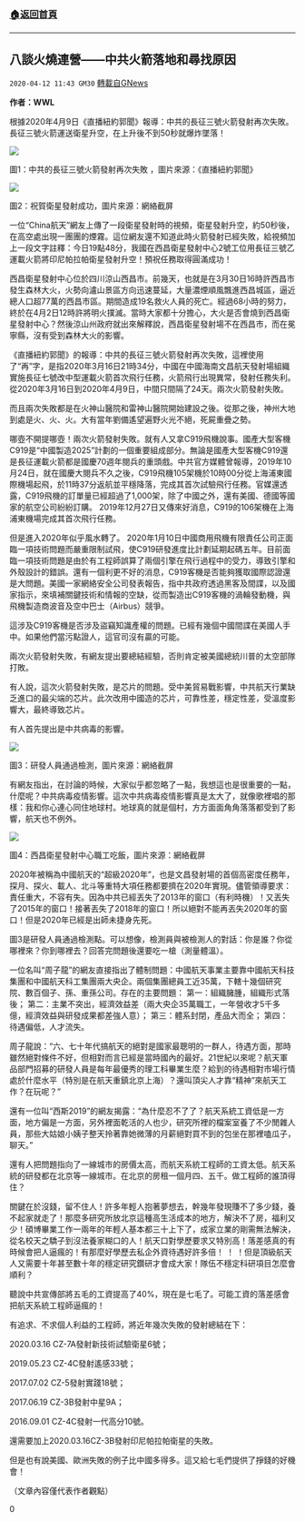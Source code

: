 ###  [:house:返回首頁](https://github.com/ourhimalayas/txt)
---

## 八談火燒連營——中共火箭落地和尋找原因
`2020-04-12 11:43 GM30` [轉載自GNews](https://gnews.org/zh-hant/169830/)

**作者：WWL**

根據2020年4月9日《直播紐約郭聞》報導：中共的長征三號火箭發射再次失敗。長征三號火箭運送衛星升空，在上升後不到50秒就爆炸墜落！

![](https://s3.amazonaws.com/gnews-media-offload/wp-content/uploads/2020/04/11224756/2345%E6%88%AA%E5%9B%BE20200412104708.png)

圖1：中共的長征三號火箭發射再次失敗 ，圖片來源：《直播紐約郭聞》

![](https://s3.amazonaws.com/gnews-media-offload/wp-content/uploads/2020/04/11224851/2-29.png)

圖2：祝賀衛星發射成功，圖片來源：網絡截屏

一位“China航天”網友上傳了一段衛星發射時的視頻，衛星發射升空，約50秒後，在高空處出現一團團的煙霧。這位網友還不知道此時火箭發射已經失敗，給視頻加上一段文字註釋：今日19點48分，我國在西昌衛星發射中心2號工位用長征三號乙運載火箭將印尼帕拉帕衛星發射升空！預祝任務取得圓滿成功！

西昌衛星發射中心位於四川涼山西昌市。前幾天，也就是在3月30日16時許西昌市發生森林大火，火勢向瀘山景區方向迅速蔓延，大量濃煙順風飄進西昌城區，逼近總人口超77萬的西昌市區。期間造成19名救火人員的死亡。經過68小時的努力，終於在4月2日12時許將明火撲滅。當時大家都十分擔心，大火是否會燒到西昌衛星發射中心？然後涼山州政府就出來解釋說，西昌衛星發射場不在西昌市，而在冕寧縣，沒有受到森林大火的影響。

《直播紐約郭聞》的報導：中共的長征三號火箭發射再次失敗，這裡使用了“再”字，是指2020年3月16日21時34分，中國在中國海南文昌航天發射場組織實施長征七號改中型運載火箭首次飛行任務，火箭飛行出現異常，發射任務失利。從2020年3月16日到2020年4月9日，中間只間隔了24天。兩次火箭發射失敗。

而且兩次失敗都是在火神山醫院和雷神山醫院開始建設之後。從那之後，神州大地到處是火、火、火。大有當年劉備遙望遍野火光不絕，死屍重疊之勢。

哪壺不開提哪壺！兩次火箭發射失敗。就有人又拿C919飛機說事。國產大型客機C919是“中國製造2025”計劃的一個重要組成部分。無論是國產大型客機C919還是長征運載火箭都是國慶70週年閱兵的重頭戲。中共官方媒體曾報導，2019年10月24日，就在國慶大閱兵不久之後，C919飛機105架機於10時00分從上海浦東國際機場起飛，於11時37分返航並平穩降落，完成其首次試驗飛行任務。官媒還透露，C919飛機的訂單量已經超過了1,000架，除了中國之外，還有美國、德國等國家的航空公司紛紛訂購。 2019年12月27日又傳來好消息，C919的106架機在上海浦東機場完成其首次飛行任務。

但是進入2020年似乎風水轉了。 2020年1月10日中國商用飛機有限責任公司正面臨一項技術問題而嚴重限制試飛，使C919研發進度比計劃延期起碼五年。目前面臨一項技術問題是由於有工程師誤算了兩個引擎在飛行過程中的受力，導致引擎和外殼設計的錯誤。還有一個利更不好的消息，C919客機是否能夠獲取國際認證還是大問題。美國一家網絡安全公司發表報告，指中共政府透過黑客及間諜，以及國家指示，來填補關鍵技術和情報的空缺，從而製造出C919客機的渦輪發動機，與飛機製造商波音及空中巴士（Airbus）競爭。

這涉及C919客機是否涉及盜竊知識產權的問題。已經有幾個中國間諜在美國人手中。如果他們當污點證人，這官司沒有贏的可能。

兩次火箭發射失敗，有網友提出要總結經驗，否則肯定被美國總統川普的太空部隊打敗。

有人說，這次火箭發射失敗，是芯片的問題。受中美貿易戰影響，中共航天行業缺乏進口的最尖端的芯片。此次改用中國造的芯片，可靠性差，穩定性差，受溫度影響大，最終導致芯片。

有人首先提出是中共病毒的影響。

![](https://s3.amazonaws.com/gnews-media-offload/wp-content/uploads/2020/04/11225023/3-28.png)

圖3：研發人員通過檢測，圖片來源：網絡截屏

有網友指出，在討論的時候，大家似乎都忽略了一點，我想這也是很重要的一點，什麼呢？中共病毒疫情影響。這次中共病毒疫情影響真是太大了，就像歌裡唱的那樣：我和你心連心同住地球村。地球真的就是個村，方方面面角角落落都受到了影響，航天也不例外。

![](https://s3.amazonaws.com/gnews-media-offload/wp-content/uploads/2020/04/11225144/4-18.png)

圖4：西昌衛星發射中心職工吃飯，圖片來源：網絡截屏

2020年被稱為中國航天的“超級2020年”，也是文昌發射場的首個高密度任務年，探月、探火、載人、北斗等重特大項任務都要擠在2020年實現。儘管領導要求：責任重大，不容有失。因為中共已經丟失了2013年的窗口（有利時機）！又丟失了2015年的窗口！接著丟失了2018年的窗口！所以絕對不能再丟失2020年的窗口！但是2020年已經是出師未捷身先死。

圖3是研發人員通過檢測點。可以想像，檢測員與被檢測人的對話：你是誰？你從哪裡來？你到哪裡去？回答完問題後還要吃一槍（測量體溫）。

一位名叫“周子龍”的網友直接指出了體制問題：中國航天事業主要靠中國航天科技集團和中國航天科工集團兩大央企。兩個集團總員工近35萬，下轄十幾個研究院、數百個子、孫、重孫公司。存在的主要問題： 
第一：組織臃腫，組織形式落後； 
第二：主業不突出，經濟效益差（兩大央企35萬職工，一年營收才5千多億，經濟效益與研發成果都差強人意）； 
第三：體系封閉，產品大而全； 
第四：待遇偏低，人才流失。

周子龍說：“六、七十年代搞航天的絕對是國家最聰明的一群人，待遇方面，那時雖然絕對條件不好，但相對而言已經是當時國內的最好。21世紀以來呢？航天軍品部門招募的研發人員是每年最優秀的理工科畢業生麼？給到的待遇相對市場行情處於什麼水平（特別是在航天重鎮北京上海）？還叫頂尖人才靠“精神”來航天工作？在玩呢？”

還有一位叫“西斯2019”的網友揭露：“為什麼忍不了了？航天系統工資低是一方面，地方偏是一方面，另外裡面乾活的人也少，研究所裡的檔案室養了不少閒雜人員，那些大姑娘小姨子整天拎著靠她微薄的月薪絕對買不到的包坐在那裡嗑瓜子，聊天。”

還有人把問題指向了一線城市的房價太高，而航天系統工程師的工資太低。航天系統的研發都在北京等一線城市。在北京的房租一個月四、五千。做工程師的誰頂得住？

關鍵在於沒錢，留不住人！許多年輕人抱著夢想去，幹幾年發現賺不了多少錢，養不起家就走了！那麼多研究所放北京這種高生活成本的地方，解決不了房，福利又少！碩博畢業工作一兩年的年輕人基本都三十上下了，成家立業的剛需無法解決，從名校天之驕子到沒法養家糊口的人！航天口對學歷要求又特別高！落差感真的有時候會把人逼瘋的！有那麼好學歷去私企外資待遇好許多倍！ ！ ！但是頂級航天人又需要十年甚至數十年的穩定研究鑽研才會成大家！隊伍不穩定科研項目怎麼會順利？

聽說中共宣傳部將五毛的工資提高了40%，現在是七毛了。可能工資的落差感會把航天系統工程師逼瘋的！

有追求、不求個人利益的工程師，將近年幾次失敗的發射總結在下：

2020.03.16 CZ-7A發射新技術試驗衛星6號；

2019.05.23 CZ-4C發射遙感33號；

2017.07.02 CZ-5發射實踐18號；

2017.06.19 CZ-3B發射中星9A；

2016.09.01 CZ-4C發射一代高分10號。

還需要加上2020.03.16CZ-3B發射印尼帕拉帕衛星的失敗。

但是也有說美國、歐洲失敗的例子比中國多得多。這又給七毛們提供了掙錢的好機會！

（文章內容僅代表作者觀點）

0

